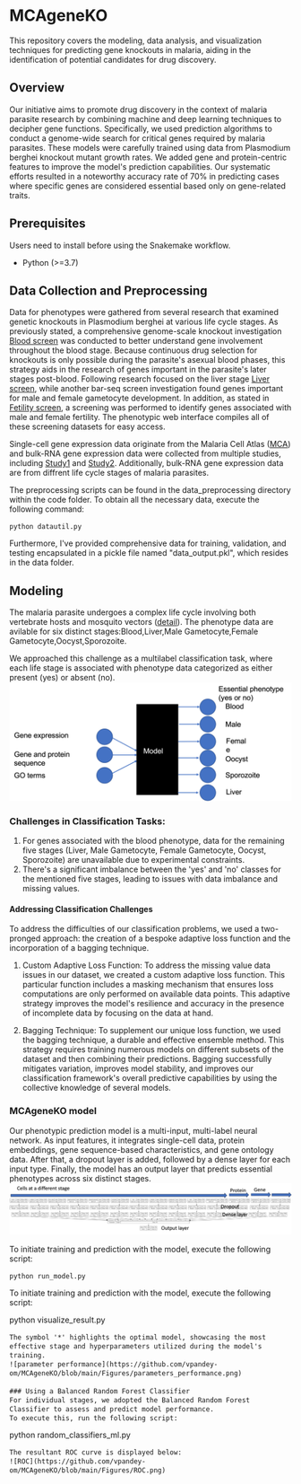 # MCAgeneKO
This repository covers the modeling, data analysis, and visualization techniques for predicting gene knockouts in malaria, aiding in the identification of potential candidates for drug discovery.

## Overview
Our initiative aims to promote drug discovery in the context of malaria parasite research by combining machine and deep learning techniques to decipher gene functions. Specifically, we used prediction algorithms to conduct a genome-wide search for critical genes required by malaria parasites. These models were carefully trained using data from Plasmodium berghei knockout mutant growth rates. We added gene and protein-centric features to improve the model's prediction capabilities. Our systematic efforts resulted in a noteworthy accuracy rate of 70% in predicting cases where specific genes are considered essential based only on gene-related traits.

## Prerequisites

Users need to install before using the Snakemake workflow.

- Python (>=3.7)

## Data Collection and Preprocessing 

Data for phenotypes were gathered from several research that examined genetic knockouts in Plasmodium berghei at various life cycle stages. As previously stated, a comprehensive genome-scale knockout investigation [Blood screen](https://pubmed.ncbi.nlm.nih.gov/28708996/) was conducted to better understand gene involvement throughout the blood stage. Because continuous drug selection for knockouts is only possible during the parasite's asexual blood phases, this strategy aids in the research of genes important in the parasite's later stages post-blood. Following research focused on the liver stage [Liver screen](https://pubmed.ncbi.nlm.nih.gov/31730853/), while another bar-seq screen investigation found genes important for male and female gametocyte development. In addition, as stated in [Fetility screen](https://www.biorxiv.org/content/10.1101/2023.12.25.572958v1.abstract), a screening was performed to identify genes associated with male and female fertility. The phenotypic web interface compiles all of these screening datasets for easy access.

Single-cell gene expression data originate from the Malaria Cell Atlas ([MCA](https://www.malariacellatlas.org/)) and bulk-RNA gene expression data were collected from multiple studies, including [Study1](https://pubmed.ncbi.nlm.nih.gov/30177743/) and [Study2](https://pubmed.ncbi.nlm.nih.gov/28081440/). Additionally, bulk-RNA gene expression data are from diffrent life cycle stages of malaria parasites.

The preprocessing scripts can be found in the data_preprocessing directory within the code folder. To obtain all the necessary data, execute the following command:
~~~
python datautil.py
~~~

Furthermore, I've provided comprehensive data for training, validation, and testing encapsulated in a pickle file named "data_output.pkl", which resides in the data folder.

## Modeling
The malaria parasite undergoes a complex life cycle involving both vertebrate hosts and mosquito vectors ([detail](https://www.malariavaccine.org/malaria-and-vaccines/vaccine-development/life-cycle-malaria-parasite)). The phenotype data are avilable for six distinct stages:Blood,Liver,Male Gametocyte,Female Gametocyte,Oocyst,Sporozoite.

We approached this challenge as a multilabel classification task, where each life stage is associated with phenotype data categorized as either present (yes) or absent (no).
![Multilabel classification](https://github.com/vpandey-om/MCAgeneKO/blob/main/Figures/multilable.png)

### Challenges in Classification Tasks:
1. For genes associated with the blood phenotype, data for the remaining five stages (Liver, Male Gametocyte, Female Gametocyte, Oocyst, Sporozoite) are unavailable due to experimental constraints.
2. There's a significant imbalance between the 'yes' and 'no' classes for the mentioned five stages, leading to issues with data imbalance and missing values.
#### Addressing Classification Challenges
To address the difficulties of our classification problems, we used a two-pronged approach: the creation of a bespoke adaptive loss function and the incorporation of a bagging technique.

1. Custom Adaptive Loss Function: To address the missing value data issues in our dataset, we created a custom adaptive loss function. This particular function includes a masking mechanism that ensures loss computations are only performed on available data points. This adaptive strategy improves the model's resilience and accuracy in the presence of incomplete data by focusing on the data at hand.

2. Bagging Technique: To supplement our unique loss function, we used the bagging technique, a durable and effective ensemble method. This strategy requires training numerous models on different subsets of the dataset and then combining their predictions. Bagging successfully mitigates variation, improves model stability, and improves our classification framework's overall predictive capabilities by using the collective knowledge of several models.

### MCAgeneKO model
Our phenotypic prediction model is a multi-input, multi-label neural network. As input features, it integrates single-cell data, protein embeddings, gene sequence-based characteristics, and gene ontology data. After that, a dropout layer is added, followed by a dense layer for each input type. Finally, the model has an output layer that predicts essential phenotypes across six distinct stages.
![NN](https://github.com/vpandey-om/MCAgeneKO/blob/main/Figures/multilableNN.png)

To initiate training and prediction with the model, execute the following script:
~~~
python run_model.py
~~~
To initiate training and prediction with the model, execute the following script:

python visualize_result.py
~~~
The symbol '*' highlights the optimal model, showcasing the most effective stage and hyperparameters utilized during the model's training. 
![parameter performance](https://github.com/vpandey-om/MCAgeneKO/blob/main/Figures/parameters_performance.png)

### Using a Balanced Random Forest Classifier
For individual stages, we adopted the Balanced Random Forest Classifier to assess and predict model performance.
To execute this, run the following script:
~~~
python random_classifiers_ml.py
~~~
The resultant ROC curve is displayed below:
![ROC](https://github.com/vpandey-om/MCAgeneKO/blob/main/Figures/ROC.png)


